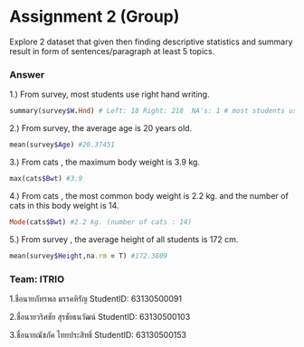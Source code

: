# Assignment 2 (Group)
Explore 2 dataset that given then finding descriptive statistics and summary result in form of sentences/paragraph at least 5 topics.

### Answer

1.) From survey, most students use right hand writing.
```ruby
summary(survey$W.Hnd) # Left: 18 Right: 218  NA's: 1 # most students use "right hand" writing. 
```

2.) From survey, the average age is 20 years old.
```ruby
mean(survey$Age) #20.37451
```

3.) From cats , the maximum body weight is 3.9 kg.
```ruby
max(cats$Bwt) #3.9
```

4.) From cats , the most common body weight is 2.2 kg. and the number of cats in this body weight is 14.
```ruby
Mode(cats$Bwt) #2.2 kg. (number of cats : 14)
```

5.) From survey , the average height of all students is 172 cm.
```ruby
mean(survey$Height,na.rm = T) #172.3809
```


### Team: ITRIO
1.ชือนายภัทรพล มรรคหิรัญ StudentID: 63130500091

2.ชื่อนายวริศชัย สุรชัยธนวัฒน์ StudentID: 63130500103

3.ชื่อนายณัชภัค ไทยประสิทธิ์     StudentID: 63130500153
